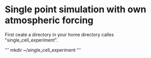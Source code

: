 # Single point simulation with own atmospheric forcing

First ceate a directory in your home directory calles "single_cell_experiment".

'''
mkdir ~/single_cell_experiment
'''
